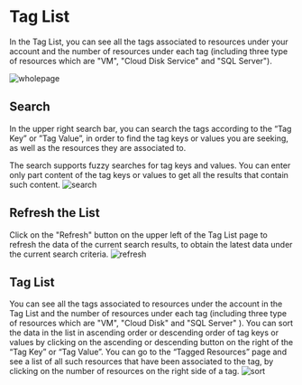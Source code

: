 # Tag List

In the Tag List, you can see all the tags associated to resources under your account and the number of resources under each tag (including three type of resources which are "VM", "Cloud Disk Service" and "SQL Server").

![wholepage](../../../../image/Tag/Taglist/wholepage.png)

## Search

In the upper right search bar, you can search the tags according to the “Tag Key” or ”Tag Value”, in order to find the tag keys or values you are seeking, as well as the resources they are associated to.

The search supports fuzzy searches for tag keys and values. You can enter only part content of the tag keys or values to get all the results that contain such content.
![search](../../../../image/Tag/Taglist/search.png)


## Refresh the List

Click on the "Refresh" button on the upper left of the Tag List page to refresh the data of the current search results, to obtain the latest data under the current search criteria.
![refresh](../../../../image/Tag/Taglist/refresh.png)

## Tag List

You can see all the tags associated to resources under the account in the Tag List and the number of resources under each tag (including three type of resources which are "VM", "Cloud Disk" and "SQL Server" ).
You can sort the data in the list in ascending order or descending order of tag keys or values by clicking on the ascending or descending button on the right of the “Tag Key” or “Tag Value”.
You can go to the “Tagged Resources” page and see a list of all such resources that have been associated to the tag, by clicking on the number of resources on the right side of a tag.
![sort](../../../../image/Tag/Taglist/sort.png)

